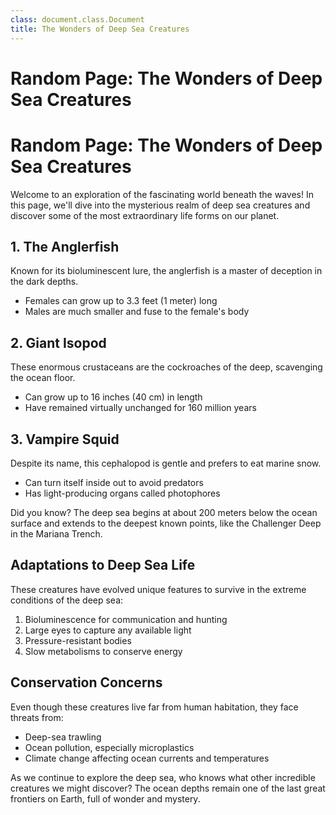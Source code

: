 ```yaml
---
class: document.class.Document
title: The Wonders of Deep Sea Creatures
---
```


# Random Page: The Wonders of Deep Sea Creatures

# Random Page: The Wonders of Deep Sea Creatures

Welcome to an exploration of the fascinating world beneath the waves! In this page, we'll dive into the mysterious realm of deep sea creatures and discover some of the most extraordinary life forms on our planet.

## 1. The Anglerfish

Known for its bioluminescent lure, the anglerfish is a master of deception in the dark depths.

- Females can grow up to 3.3 feet (1 meter) long
- Males are much smaller and fuse to the female's body

## 2. Giant Isopod

These enormous crustaceans are the cockroaches of the deep, scavenging the ocean floor.

- Can grow up to 16 inches (40 cm) in length
- Have remained virtually unchanged for 160 million years

## 3. Vampire Squid

Despite its name, this cephalopod is gentle and prefers to eat marine snow.

- Can turn itself inside out to avoid predators
- Has light-producing organs called photophores

<aside>
Did you know? The deep sea begins at about 200 meters below the ocean surface and extends to the deepest known points, like the Challenger Deep in the Mariana Trench.

</aside>

## Adaptations to Deep Sea Life

These creatures have evolved unique features to survive in the extreme conditions of the deep sea:

1. Bioluminescence for communication and hunting
2. Large eyes to capture any available light
3. Pressure-resistant bodies
4. Slow metabolisms to conserve energy

## Conservation Concerns

Even though these creatures live far from human habitation, they face threats from:

- Deep-sea trawling
- Ocean pollution, especially microplastics
- Climate change affecting ocean currents and temperatures

As we continue to explore the deep sea, who knows what other incredible creatures we might discover? The ocean depths remain one of the last great frontiers on Earth, full of wonder and mystery.